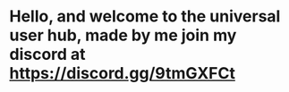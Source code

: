 # Hello, and welcome to the universal user hub, made by me join my discord at https://discord.gg/9tmGXFCt

